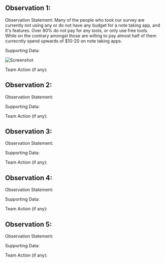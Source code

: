 ## Observation 1:

Observation Statement: Many of the people who took our survey are currently not using any or do not have any budget for a note taking app, and it's features. Over 80% do not pay for any tools, or only use free tools. While on the contrary amongst those are willing to pay almost half of them currecntly spend upwards of $10-20 on note taking apps. 

Supporting Data:

![Screenshot](https://drive.google.com/uc?export=view&id=1nmZl12kcOgqpyR3IKLZsVExIGFAnK2hv)

Team Action (if any): 



## Observation 2:

Observation Statement:

Supporting Data:

Team Action (if any):



## Observation 3:

Observation Statement:

Supporting Data:

Team Action (if any):




## Observation 4:

Observation Statement:

Supporting Data:

Team Action (if any):




## Observation 5:

Observation Statement:

Supporting Data:

Team Action (if any):
